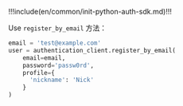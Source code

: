 !!!include(en/common/init-python-auth-sdk.md)!!!

Use `register_by_email` 方法：

```python
email = 'test@example.com'
user = authentication_client.register_by_email(
    email=email,
    password='passw0rd',
    profile={
      'nickname': 'Nick'
    }
)
```
